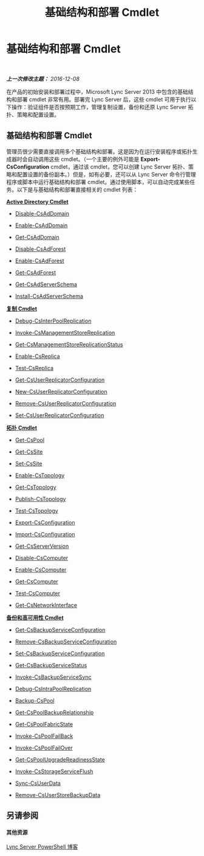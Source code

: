 ﻿---
title: 基础结构和部署 Cmdlet
TOCTitle: 基础结构和部署 Cmdlet
ms:assetid: 0a6e872a-9f70-4f23-a4a5-8820dbf55370
ms:mtpsurl: https://technet.microsoft.com/zh-cn/library/Gg398153(v=OCS.15)
ms:contentKeyID: 49311949
ms.date: 12/10/2016
mtps_version: v=OCS.15
ms.translationtype: HT
---

# 基础结构和部署 Cmdlet

 

_**上一次修改主题：** 2016-12-08_

在产品的初始安装和部署过程中，Microsoft Lync Server 2013 中包含的基础结构和部署 cmdlet 非常有用。部署完 Lync Server 后，这些 cmdlet 可用于执行以下操作：验证组件是否按预期工作，管理复制设置，备份和还原 Lync Server 拓扑、策略和配置设置。

## 基础结构和部署 Cmdlet

管理员很少需要直接调用多个基础结构和部署。这是因为在运行安装程序或拓扑生成器时会自动调用这些 cmdlet。（一个主要的例外可能是 **Export-CsConfiguration** cmdlet，通过该 cmdlet，您可以创建 Lync Server 拓扑、策略和配置设置的备份副本。）但是，如有必要，还可以从 Lync Server 命令行管理程序或脚本中运行基础结构和部署 cmdlet。通过使用脚本，可以自动完成某些任务。以下是与基础结构和部署直接相关的 cmdlet 列表：

**[Active Directory Cmdlet](lync-server-2013-active-directory-cmdlets.md)**

  -   
    [Disable-CsAdDomain](disable-csaddomain.md)

  -   
    [Enable-CsAdDomain](enable-csaddomain.md)

  -   
    [Get-CsAdDomain](get-csaddomain.md)

  -   
    [Disable-CsAdForest](disable-csadforest.md)

  -   
    [Enable-CsAdForest](enable-csadforest.md)

  -   
    [Get-CsAdForest](get-csadforest.md)

  -   
    [Get-CsAdServerSchema](get-csadserverschema.md)

  -   
    [Install-CsAdServerSchema](install-csadserverschema.md)

**[复制 Cmdlet](lync-server-2013-replication-cmdlets.md)**

  -   
    [Debug-CsInterPoolReplication](debug-csinterpoolreplication.md)

  -   
    [Invoke-CsManagementStoreReplication](invoke-csmanagementstorereplication.md)

  -   
    [Get-CsManagementStoreReplicationStatus](get-csmanagementstorereplicationstatus.md)

  -   
    [Enable-CsReplica](enable-csreplica.md)

  -   
    [Test-CsReplica](test-csreplica.md)

  -   
    [Get-CsUserReplicatorConfiguration](get-csuserreplicatorconfiguration.md)

  -   
    [New-CsUserReplicatorConfiguration](new-csuserreplicatorconfiguration.md)

  -   
    [Remove-CsUserReplicatorConfiguration](remove-csuserreplicatorconfiguration.md)

  -   
    [Set-CsUserReplicatorConfiguration](set-csuserreplicatorconfiguration.md)

**[拓扑 Cmdlet](lync-server-2013-topology-cmdlets.md)**

  -   
    [Get-CsPool](get-cspool.md)

  -   
    [Get-CsSite](get-cssite.md)

  -   
    [Set-CsSite](set-cssite.md)

  -   
    [Enable-CsTopology](enable-cstopology.md)

  -   
    [Get-CsTopology](get-cstopology.md)

  -   
    [Publish-CsTopology](publish-cstopology.md)

  -   
    [Test-CsTopology](test-cstopology.md)

  -   
    [Export-CsConfiguration](export-csconfiguration.md)

  -   
    [Import-CsConfiguration](import-csconfiguration.md)

  -   
    [Get-CsServerVersion](get-csserverversion.md)

  -   
    [Disable-CsComputer](disable-cscomputer.md)

  -   
    [Enable-CsComputer](enable-cscomputer.md)

  -   
    [Get-CsComputer](get-cscomputer.md)

  -   
    [Test-CsComputer](test-cscomputer.md)

  -   
    [Get-CsNetworkInterface](get-csnetworkinterface.md)

**[备份和高可用性 Cmdlet](lync-server-2013-backup-and-high-availability-cmdlets.md)**

  - [Get-CsBackupServiceConfiguration](get-csbackupserviceconfiguration.md)

  - [Remove-CsBackupServiceConfiguration](remove-csbackupserviceconfiguration.md)

  - [Set-CsBackupServiceConfiguration](set-csbackupserviceconfiguration.md)

  - [Get-CsBackupServiceStatus](get-csbackupservicestatus.md)

  - [Invoke-CsBackupServiceSync](invoke-csbackupservicesync.md)

  - [Debug-CsIntraPoolReplication](debug-csintrapoolreplication.md)

  - [Backup-CsPool](backup-cspool.md)

  - [Get-CsPoolBackupRelationship](get-cspoolbackuprelationship.md)

  - [Get-CsPoolFabricState](get-cspoolfabricstate.md)

  - [Invoke-CsPoolFailBack](invoke-cspoolfailback.md)

  - [Invoke-CsPoolFailOver](invoke-cspoolfailover.md)

  - [Get-CsPoolUpgradeReadinessState](get-cspoolupgradereadinessstate.md)

  - [Invoke-CsStorageServiceFlush](invoke-csstorageserviceflush.md)

  - [Sync-CsUserData](sync-csuserdata.md)

  - [Remove-CsUserStoreBackupData](remove-csuserstorebackupdata.md)

## 另请参阅

#### 其他资源

[Lync Server PowerShell 博客](http://go.microsoft.com/fwlink/?linkid=203150%26clcid=0x804)

